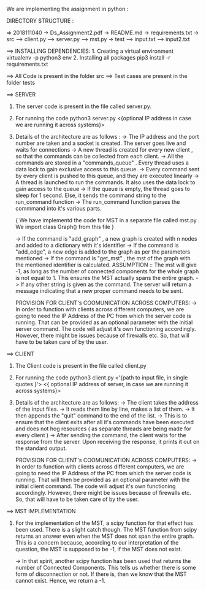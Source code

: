 We are implementing the assignment in python :

DIRECTORY STRUCTURE : 

=> 2018111040
	-> Ds_Assignment2.pdf
	-> README.md
	-> requirements.txt
	-> src
		--> client.py
		--> server.py
		--> mst.py
	-> test
		--> input.txt
		--> input2.txt




==> INSTALLING DEPENDENCIES:
	1. Creating a virtual environment
		virtualenv -p python3 env
	2. Installing all packages 
		pip3 install -r requirements.txt

==> All Code is present in the folder src
==> Test cases are present in the folder tests

==> SERVER
1. The server code is present in the file called server.py.

2. For running the code
	python3 server.py <{optional IP address in case we are running it across systems}>

3. Details of the architecture are as follows :
	->  The IP address and the port number are taken and a socket is created. The server goes live and waits for connections
	-> 	A new thread is created for every new client , so that the commands can be collected from each client.
	-> 	All the commands are stored in a "commands_queue" .  Every thread uses a data lock to gain exclusive access to this queue. 
	->	Every command sent by every client is pushed to this queue, and they are executed linearly
	->	A thread is launched to run the commands. It also uses the data lock to gain access to the queue
	-> 	If the queue is empty, the thread goes to sleep for 1 second. Else, it sends the command string to the
		run_command function
	-> 	The run_command function parses the commmand into it's various parts.

	{ We have implementd the code for MST in a separate file called mst.py . We import class Graph() from this file }

	->	If the command is "add_graph" , a new graph is created with n nodes and added to a dictionary with it's identifier
	->	If the command is "add_edge", a new edge is added to the graph as per the parameters mentioned
	->	If the command is "get_mst" , the mst of the graph with the mentioned identifier is calculated. 
		ASSUMPTION :: The mst will give -1, as long as the number of connected components for the whole graph is not equal to 1. This ensures the MST actually spans the entire graph.
	->	If any other string is given as the command. The server will return a message indicating that a new proper 			command needs to be sent.
	
	PROVISION FOR CLIENT's COOMUNICATION ACROSS COMPUTERS:
	->	In order to function with clients across different computers, we are going to need the IP Address of the PC from which the server code is running. That can be provided as an optional parameter with the initial server command. The code will adjust it's own functioning accordingly. 
	However, there might be issues because of firewalls etc. So, that will have to be taken care of by the user.



==> CLIENT
1. The Client code is present in the file called client.py

2. For running the code
	python3 client.py <'{path to input file, in single quotes }'>  <{ optional IP address of server, in case we are running it across systems}>

3. Details of the architecture are as follows:
	->	The client takes the address of the input files. 
	->	It reads them line by line, makes a list of them. 
	->	It then appends the "quit" command to the end of the list. 
	->	This is to ensure that the client exits after all it's commands have been executed and does not hog resources ( 	as separate threads are being made for every client )
	->	After sending the command, the client waits for the response from the server. Upon receiving the response, it 		prints it out on the standard output.

	PROVISION FOR CLIENT's COOMUNICATION ACROSS COMPUTERS:
	->	In order to function with clients across different computers, we are going to need the IP Address of the PC from which the server code is running. That will then be provided as an optional parameter with the initial client command. The code will adjust it's own functioning accordingly. 
	However, there might be issues because of firewalls etc. So, that will have to be taken care of by the user.


==> MST IMPLEMENTATION
1. For the implementation of the MST, a scipy function for that effect has been used. 
	There is a slight catch though. The MST function from scipy returns an answer even when the MST does not span the entire graph. This is a concern because, according to our interpretation of the question, the MST is supposed to be -1, if the MST does not exist.

	->	In that spirit, another scipy function has been used that returns the number of Connected Components. This tells us whether there is some form of disconnection or not. If there is, then we know that the MST cannot exist. Hence, we return a -1.